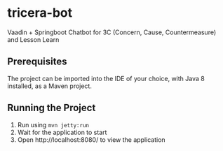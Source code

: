 # tricera-bot
Vaadin + Springboot Chatbot for 3C (Concern, Cause, Countermeasure) and Lesson Learn


## Prerequisites

The project can be imported into the IDE of your choice, with Java 8 installed, as a Maven project.

## Running the Project

1. Run using `mvn jetty:run`
2. Wait for the application to start
3. Open http://localhost:8080/ to view the application
